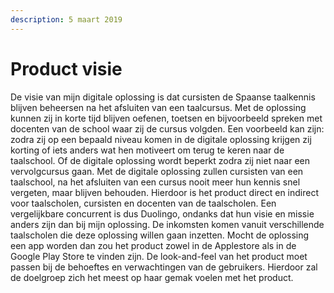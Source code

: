 ```yaml
---
description: 5 maart 2019
---
```


# Product visie

De visie van mijn digitale oplossing is dat cursisten de Spaanse taalkennis blijven beheersen na het afsluiten van een taalcursus. Met de oplossing kunnen zij in korte tijd blijven oefenen, toetsen en bijvoorbeeld spreken met docenten van de school waar zij de cursus volgden. Een voorbeeld kan zijn: zodra zij op een bepaald niveau komen in de digitale oplossing krijgen zij korting of iets anders wat hen motiveert om terug te keren naar de taalschool. Of de digitale oplossing wordt beperkt zodra zij niet naar een vervolgcursus gaan. Met de digitale oplossing zullen cursisten van een taalschool, na het afsluiten van een cursus nooit meer hun kennis snel vergeten, maar blijven behouden. Hierdoor is het product direct en indirect voor taalscholen, cursisten en docenten van de taalscholen. Een vergelijkbare concurrent is dus Duolingo, ondanks dat hun visie en missie anders zijn dan bij mijn oplossing. De inkomsten komen vanuit verschillende taalscholen die deze oplossing willen gaan inzetten. Mocht de oplossing een app worden dan zou het product zowel in de Applestore als in de Google Play Store te vinden zijn. De look-and-feel van het product moet passen bij de behoeftes en verwachtingen van de gebruikers. Hierdoor zal de doelgroep zich het meest op haar gemak voelen met het product.


